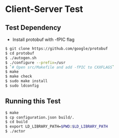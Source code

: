 Client-Server Test
==================

Test Dependency
----------------

* Install protobuf with -fPIC flag

```bash
$ git clone https://github.com/google/protobuf
$ cd protobuf
$ ./autogen.sh
$ ./configure --prefix=/usr
$ `# Open src/Makefile and add -fPIC to CXXFLAGS`
$ make
$ make check
$ sudo make install
$ sudo ldconfig
```

Running this Test
-----------------

```bash
$ make
$ cp configuration.json build/.
$ cd build
$ export LD_LIBRARY_PATH=$PWD:$LD_LIBRARY_PATH
$ ./actor
```